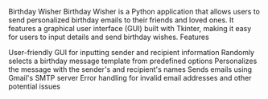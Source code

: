 Birthday Wisher
Birthday Wisher is a Python application that allows users to send personalized birthday emails to their friends and loved ones. It features a graphical user interface (GUI) built with Tkinter, making it easy for users to input details and send birthday wishes.
Features

User-friendly GUI for inputting sender and recipient information
Randomly selects a birthday message template from predefined options
Personalizes the message with the sender's and recipient's names
Sends emails using Gmail's SMTP server
Error handling for invalid email addresses and other potential issues
